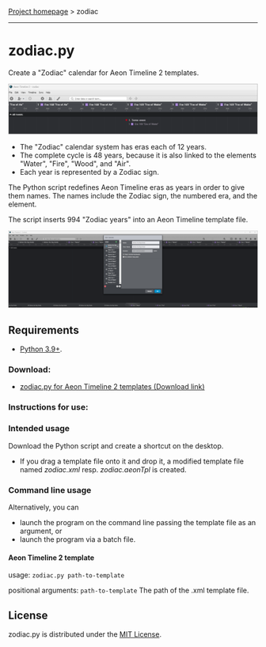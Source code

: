 [Project homepage](index) > zodiac

------------------------------------------------------------------

# zodiac.py

Create a "Zodiac" calendar for Aeon Timeline 2 templates.

![Screenshot](Screenshots/zodiac01.png)

- The "Zodiac" calendar system has eras each of 12 years. 
- The complete cycle is 48 years, because it is also linked to the elements "Water", "Fire", "Wood", and "Air".
- Each year is represented by a Zodiac sign.

The Python script redefines Aeon Timeline eras as years in order to give them names.
The names include the Zodiac sign, the numbered era, and the element.

The script inserts 994 "Zodiac years" into an Aeon Timeline template file. 

![Screenshot](Screenshots/zodiac02.png)

## Requirements

- [Python 3.9+](https://www.python.org). 

### Download:

- [zodiac.py for Aeon Timeline 2 templates (Download link)](https://raw.githubusercontent.com/peter88213/paeon/main/src/zodiac.py)


### Instructions for use:

### Intended usage

Download the Python script and create a shortcut on the desktop. 
- If you drag a template file onto it and drop it, a modified template file
named *zodiac.xml* resp. *zodiac.aeonTpl* is created. 

### Command line usage

Alternatively, you can

- launch the program on the command line passing the template file as an argument, or
- launch the program via a batch file.

#### Aeon Timeline 2 template

usage: `zodiac.py path-to-template`

positional arguments:
  `path-to-template`  The path of the .xml template file.


## License

zodiac.py is distributed under the [MIT License](http://www.opensource.org/licenses/mit-license.php).
